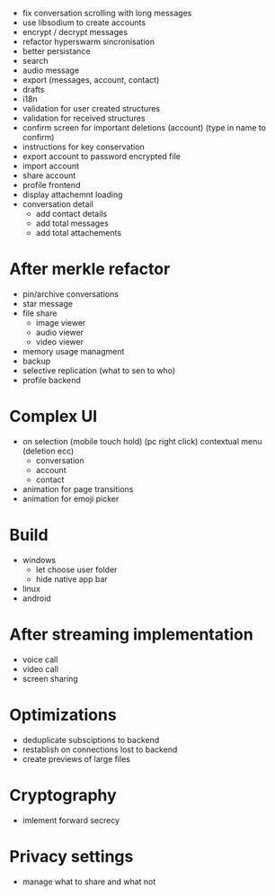 - fix conversation scrolling with long messages
- use libsodium to create accounts
- encrypt / decrypt messages
- refactor hyperswarm sincronisation
- better persistance
- search
- audio message
- export (messages, account, contact)
- drafts
- i18n
- validation for user created structures
- validation for received structures
- confirm screen for important deletions (account) (type in name to confirm)
- instructions for key conservation
- export account to password encrypted file
- import account
- share account
- profile frontend
- display attachemnt loading
- conversation detail
  - add contact details
  - add total messages
  - add total attachements

# After merkle refactor
- pin/archive conversations
- star message
- file share
  - image viewer
  - audio viewer
  - video viewer
- memory usage managment
- backup
- selective replication (what to sen to who)
- profile backend


# Complex UI
- on selection (mobile touch hold) (pc right click) contextual menu (deletion ecc)
  - conversation
  - account
  - contact
- animation for page transitions
- animation for emoji picker

# Build
- windows
  - let choose user folder
  - hide native app bar
- linux
- android

# After streaming implementation
- voice call
- video call
- screen sharing

# Optimizations
- deduplicate subsciptions to backend
- restablish on connections lost to backend
- create previews of large files

# Cryptography
- imlement forward secrecy

# Privacy settings
- manage what to share and what not

